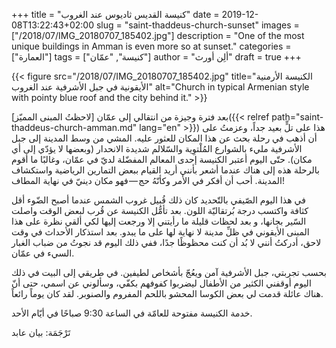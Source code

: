 +++
title = "كنيسة القديس ثاديوس عند الغروب"
date = 2019-12-08T13:22:43+02:00
slug = "saint-thaddeus-church-sunset"
images = ["/2018/07/IMG_20180707_185402.jpg"]
description = "One of the most unique buildings in Amman is even more so at sunset."
categories = ["العمارة"]
tags = ["كنيسة", "عمّان"]
author = "ألِن أورث"
draft = true
+++

{{< figure src="/2018/07/IMG_20180707_185402.jpg" title="الكنيسة الأرمنية الأيقونية في جبل الأشرفية عند الغروب" alt="Church in typical Armenian style with pointy blue roof and the city behind it." >}}


بعد فترة وجيزة من انتقالي إلى عمّان [لاحظتُ المبنى المميّز]({{< relref path="saint-thaddeus-church-amman.md" lang="en" >}}) هذا على تلٍّ بعيد جداً، وعزمتُ على أن أذهب في رحلة بحث عن هذا المكان للعثور عليه. المشي من وسط المدينة إلى جبل الأشرفية مليء بالشوارع المُلْتوِية والسّلالم شديدة الانحدار (وبعضها لا يؤدّي إلى أي مكان). حتّى اليوم أعتبر الكنيسة إحدى المعالم المفضّلة لديّ في عمّان، وغالبًا ما أقوم بالرحلة هذه إلى هناك عندما أشعر بأنني أريد القيام ببعض التمارين الرياضية واستكشاف المدينة. أحب أن أفكر في الأمر وكأنّهُ حج — فهو مكان دينيّ في نهاية المطاف!

<!--more-->

في هذا اليوم الصّيفي بالتّحديد  كان ذلك قُبيل غروب الشمس عندما أصبح الضّوء أقل كثافة واكتسب درجة بُرتقاليّة اللون. بعد تأمُّل الكنيسة عن قُرب لبعض الوقت واصلت السّير بجانها، و بعد لحظات قليلة ما رأيتني إلا ورجعت إليها لكي ألقي نظرة على هذا المبنى الأيقوني في ظلِّ مدينة لا نهاية لها على ما يبدو. بعد استذكار الأحداث في وقت لاحق، أدركتُ أنني لا بُد أن كنت محظوظًا جدًا،  ففي ذلك اليوم قد نجوتُ من ضباب الغبار السيء في عمّان.

بحسب تجربتي، جبل الأشرفية آمن ويعُجّ بأشخاص لطيفين. في طريقي إلى البيت في ذلك اليوم  أوقفني الكثير من الأطفال ليضربوا كفوفهم بكفّي، وسألوني عن اسمي، حتى أنّ هناك عائلة  قدمت لي بعض الكوسا المحشو باللحم المفروم والصنوبر. لقد كان يوماً رائعاً.

خدمة الكنيسة مفتوحة للعامّة في الساعة 9:30 صباحًا في أيّام الأحد.

تَرْجَمَة: بيان عابد
